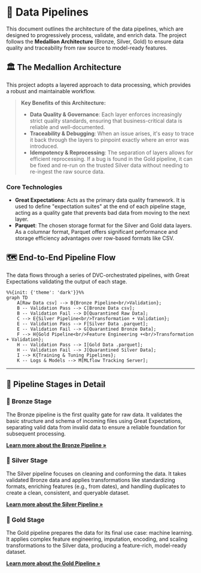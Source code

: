 # 🌊 Data Pipelines

This document outlines the architecture of the data pipelines, which are designed to progressively process, validate, and enrich data. The project follows the **Medallion Architecture** (Bronze, Silver, Gold) to ensure data quality and traceability from raw source to model-ready features.

## 🏛️ The Medallion Architecture

This project adopts a layered approach to data processing, which provides a robust and maintainable workflow.

> **Key Benefits of this Architecture:**
> -   **Data Quality & Governance**: Each layer enforces increasingly strict quality standards, ensuring that business-critical data is reliable and well-documented.
> -   **Traceability & Debugging**: When an issue arises, it's easy to trace it back through the layers to pinpoint exactly where an error was introduced.
> -   **Idempotency & Reprocessing**: The separation of layers allows for efficient reprocessing. If a bug is found in the Gold pipeline, it can be fixed and re-run on the trusted Silver data without needing to re-ingest the raw source data.

### Core Technologies

-   **Great Expectations**: Acts as the primary data quality framework. It is used to define "expectation suites" at the end of each pipeline stage, acting as a quality gate that prevents bad data from moving to the next layer.
-   **Parquet**: The chosen storage format for the Silver and Gold data layers. As a columnar format, Parquet offers significant performance and storage efficiency advantages over row-based formats like CSV.

## 🗺️ End-to-End Pipeline Flow

The data flows through a series of DVC-orchestrated pipelines, with Great Expectations validating the output of each stage.

```mermaid
%%{init: {'theme': 'dark'}}%%
graph TD
    A[Raw Data csv] --> B{Bronze Pipeline<br/>Validation};
    B -- Validation Pass --> C[Bronze Data csv];
    B -- Validation Fail --> D[Quarantined Raw Data];
    C --> E{Silver Pipeline<br/>Transformation + Validation};
    E -- Validation Pass --> F[Silver Data .parquet];
    E -- Validation Fail --> G[Quarantined Bronze Data];
    F --> H{Gold Pipeline<br/>Feature Engineering +<br/>Transformation + Validation};
    H -- Validation Pass --> I[Gold Data .parquet];
    H -- Validation Fail --> J[Quarantined Silver Data];
    I --> K{Training & Tuning Pipelines};
    K -- Logs & Models --> M[MLflow Tracking Server];
```

---

## 🧩 Pipeline Stages in Detail

### 🥉 Bronze Stage

The Bronze pipeline is the first quality gate for raw data. It validates the basic structure and schema of incoming files using Great Expectations, separating valid data from invalid data to ensure a reliable foundation for subsequent processing.

[**Learn more about the Bronze Pipeline &raquo;**](bronze_pipeline.md)

### 🥈 Silver Stage

The Silver pipeline focuses on cleaning and conforming the data. It takes validated Bronze data and applies transformations like standardizing formats, enriching features (e.g., from dates), and handling duplicates to create a clean, consistent, and queryable dataset.

[**Learn more about the Silver Pipeline &raquo;**](silver_pipeline.md)

### 🥇 Gold Stage

The Gold pipeline prepares the data for its final use case: machine learning. It applies complex feature engineering, imputation, encoding, and scaling transformations to the Silver data, producing a feature-rich, model-ready dataset.

[**Learn more about the Gold Pipeline &raquo;**](gold_pipeline.md)
